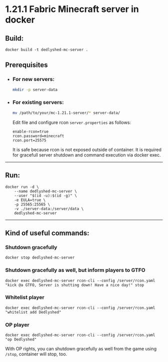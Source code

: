 # 1.21.1 Fabric Minecraft server in docker

## Build:

```
docker build -t dedlyshed-mc-server .
```

## Prerequisites

- ### For new servers:

    ```bash
    mkdir -p server-data
    ```

- ### For existing servers:

    ```bash
    mv /path/to/your/mc-1.21.1-server/* server-data/
    ```

    Edit file and configure rcon `server.properties` as follows:

    ```
    enable-rcon=true
    rcon.password=minecraft
    rcon.port=25575
    ```

    It is safe because rcon is not exposed outside of container. It is required for gracefull server shutdown and command execution via docker exec.

---

## Run:

```
docker run -d \
    --name dedlyshed-mc-server \
    --user "$(id -u):$(id -g)" \
    -e EULA=true \
    -p 25565:25565 \
    -v ./server-data:/server/data \
    dedlyshed-mc-server
```

---

## Kind of useful commands:

### Shutdown gracefully

```
docker stop dedlyshed-mc-server
```

### Shutdown gracefully as well, but inform players to GTFO

```
docker exec dedlyshed-mc-server rcon-cli --config /server/rcon.yaml "kick @a GTFO, Server is shutting down! Have a nice day!" stop
```

### Whitelist player

```
docker exec dedlyshed-mc-server rcon-cli --config /server/rcon.yaml "whitelist add Dedlyshed"
```

### OP player

```
docker exec dedlyshed-mc-server rcon-cli --config /server/rcon.yaml "op Dedlyshed"
```

With OP rights, you can shutdown gracefully as well from the game using `/stop`, container will stop, too.